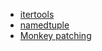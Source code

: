 - [itertools](./itertools.md)
- [namedtuple](./namedtuple.md)
- [Monkey patching](./monkey-patching.md)
